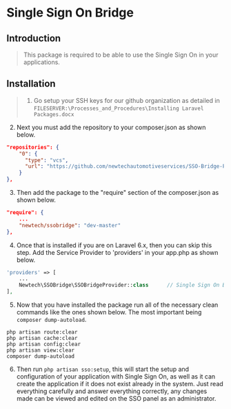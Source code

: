 # Single Sign On Bridge

## Introduction

> This package is required to be able to use the Single Sign On in your applications.

## Installation
>1) Go setup your SSH keys for our github organization as detailed in `FILESERVER:\Processes_and_Procedures\Installing Laravel Packages.docx`
2) Next you must add the repository to your composer.json as shown below.
```json
"repositories": {
    "0": {
      "type": "vcs",
      "url": "https://github.com/newtechautomotiveservices/SSO-Bridge-Package.git"
    }
},
```
3) Then add the package to the "require" section of the composer.json as shown below.
```json
"require": {
    ...
    "newtech/ssobridge": "dev-master"
},
```
4) Once that is installed if you are on Laravel 6.x, then you can skip this step. Add the Service Provider to 'providers' in your app.php as shown below.
```php
'providers' => [
	...
	Newtech\SSOBridge\SSOBridgeProvider::class		// Single Sign On Bridge
],
```
5) Now that you have installed the package run all of the necessary clean commands like the ones shown below. The most important being `composer dump-autoload`.
```shell
php artisan route:clear
php artisan cache:clear
php artisan config:clear
php artisan view:clear
composer dump-autoload
```
6) Then run `php artisan sso:setup`, this will start the setup and configuration of your application with Single Sign On, as well as it can create the application if it does not exist already in the system. Just read everything carefully and answer everything correctly, any changes made can be viewed and edited on the SSO panel as an administrator.